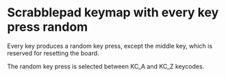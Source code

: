 # Scrabblepad keymap with every key press random

Every key produces a random key press, except the middle key, which is reserved for resetting the board.

The random key press is selected between KC_A and KC_Z keycodes.
